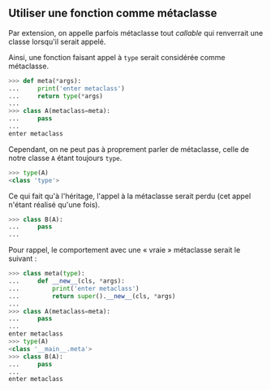 ## Utiliser une fonction comme métaclasse

Par extension, on appelle parfois métaclasse tout *callable* qui renverrait une classe lorsqu'il serait appelé.

Ainsi, une fonction faisant appel à `type` serait considérée comme métaclasse.

```python
>>> def meta(*args):
...     print('enter metaclass')
...     return type(*args)
...
>>> class A(metaclass=meta):
...     pass
...
enter metaclass
```

Cependant, on ne peut pas à proprement parler de métaclasse, celle de notre classe `A` étant toujours `type`.

```python
>>> type(A)
<class 'type'>
```

Ce qui fait qu'à l'héritage, l'appel à la métaclasse serait perdu (cet appel n'étant réalisé qu'une fois).

```python
>>> class B(A):
...     pass
...
```

Pour rappel, le comportement avec une « vraie » métaclasse serait le suivant :

```python
>>> class meta(type):
...     def __new__(cls, *args):
...         print('enter metaclass')
...         return super().__new__(cls, *args)
...
>>> class A(metaclass=meta):
...     pass
...
enter metaclass
>>> type(A)
<class '__main__.meta'>
>>> class B(A):
...     pass
...
enter metaclass
```

